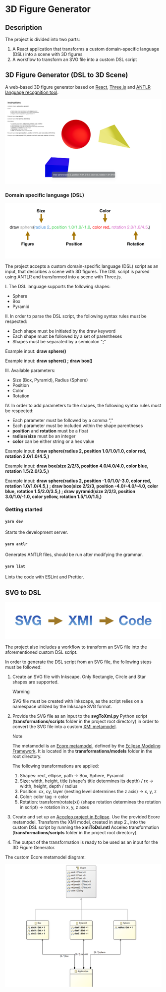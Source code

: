 # 3D Figure Generator

## Description

The project is divided into two parts:
1. A React application that transforms a custom domain-specific language (DSL) into a scene with 3D figures
2. A workflow to transform an SVG file into a custom DSL script

## 3D Figure Generator (DSL to 3D Scene)

A web-based 3D figure generator based on [React](https://reactjs.org/), [Three.js](https://threejs.org/) and [ANTLR language recognition tool](https://www.antlr.org/).

![3D Figure Generator](./images/screenshot.png)

### Domain specific language (DSL)

![DSL Script](./images/dsl.png)

The project accepts a custom domain-specific language (DSL) script as an input, that describes a scene with 3D figures. The DSL script is parsed using ANTLR and transformed into a scene with Three.js.

I. The DSL language supports the following shapes: 
- Sphere
- Box
- Pyramid

II. In order to parse the DSL script, the following syntax rules must be respected:
- Each shape must be initiated by the draw keyword
- Each shape must be followed by a set of parentheses
- Shapes must be separated by a semicolon ";"

Example input: **draw sphere()**

Example input: **draw sphere() ; draw box()**

III. Available parameters:
- Size (Box, Pyramid), Radius (Sphere)
- Position
- Color
- Rotation

IV. In order to add parameters to the shapes, the following syntax rules must be respected:
- Each parameter must be followed by a comma ","
- Each parameter must be included within the shape parentheses
- **position** and **rotation** must be a float
- **radius/size** must be an integer
- **color** can be either string or a hex value

Example input: **draw sphere(radius 2, position 1.0/1.0/1.0, color red, rotation 2.0/1.0/4.5,)**

Example input: **draw box(size 2/2/3, position 4.0/4.0/4.0, color blue, rotation 1.5/2.0/3.5,)**

Example input: **draw sphere(radius 2, position -1.0/1.0/-3.0, color red, rotation 1.0/1.0/4.5,) ; draw box(size 2/2/3, position -4.0/-4.0/-4.0, color blue, rotation 1.5/2.0/3.5,) ; draw pyramid(size 2/2/3, position 3.0/1.0/-1.0, color yellow, rotation 1.5/1.0/1.5,)**

### Getting started

#### `yarn dev`

Starts the development server.

#### `yarn antlr`

Generates ANTLR files, should be run after modifying the grammar.

#### `yarn lint`

Lints the code with ESLint and Prettier.

## SVG to DSL

![Transformation](./images/transformation.png)

The project also includes a workflow to transform an SVG file into the aforementioned custom DSL script.

In order to generate the DSL script from an SVG file, the following steps must be followed:

1. Create an SVG file with Inkscape. Only Rectangle, Circle and Star shapes are supported.

   > [!WARNING]
   > SVG file must be created with Inkscape, as the script relies on a namespace utilized by the Inkscape SVG format.

2. Provide the SVG file as an input to the **svgToXmi.py** Python script (**transformations/scripts** folder in the project root directory) in order to convert the SVG file into a custom [XMI metamodel](https://www.omg.org/spec/XMI/2.4.2/About-XMI).
   
   > [!NOTE]
   > The metamodel is an [Ecore metamodel](https://eclipse.dev/modeling/emft/search/concepts/subtopic.html), defined by the [Eclipse Modeling Framework](https://en.wikipedia.org/wiki/Eclipse_Modeling_Framework). It is located in the **transformations/models** folder in the root directory.

   The following transformations are applied:
   1. Shapes: rect, ellipse, path -> Box, Sphere, Pyramid
   2. Size: width, height, title (shape's title determines its depth) / rx -> width, height, depth / radius
   3. Position: cx, cy, layer (nesting level determines the z axis) -> x, y, z
   4. Color: color tag -> color
   5. Rotation: transform(rotate(x)) (shape rotation determines the rotation in script) -> rotation in x, y, z axes

3. Create and set up an [Acceleo project in Eclipse](https://eclipse.dev/acceleo/). Use the provided Ecore metamodel. Transform the XMI model, created in step 2., into the custom DSL script by running the **xmiToDsl.mtl** Acceleo transformation (**transformations/scripts** folder in the project root directory).

4. The output of the transformation is ready to be used as an input for the 3D Figure Generator.

The custom Ecore metamodel diagram:

![Metamodel](./images/metamodel.png)
